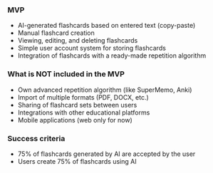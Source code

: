### MVP
- AI-generated flashcards based on entered text (copy-paste)
- Manual flashcard creation
- Viewing, editing, and deleting flashcards
- Simple user account system for storing flashcards
- Integration of flashcards with a ready-made repetition algorithm

### What is NOT included in the MVP
- Own advanced repetition algorithm (like SuperMemo, Anki)
- Import of multiple formats (PDF, DOCX, etc.)
- Sharing of flashcard sets between users
- Integrations with other educational platforms
- Mobile applications (web only for now)

### Success criteria
- 75% of flashcards generated by AI are accepted by the user
- Users create 75% of flashcards using AI
